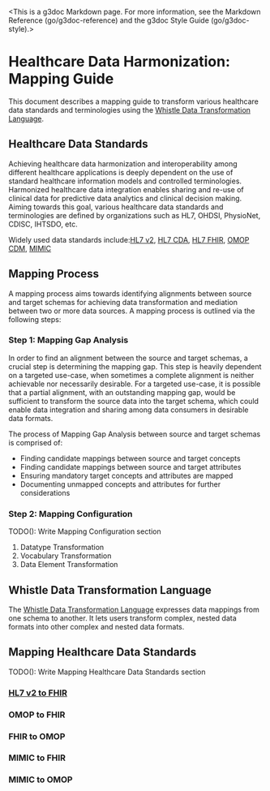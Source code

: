 <!--*
go/g3doc-canonical-go-links
*-->

<!--*
# Document freshness: For more information, see go/fresh-source.
freshness: { owner: 'sshussain' reviewed: '2020-04-29' }
*-->

<This is a g3doc Markdown page. For more information, see the Markdown Reference
(go/g3doc-reference) and the g3doc Style Guide (go/g3doc-style).>

<!--*
[TOC]
*-->

<!--*
## Tips

*   Make sure your page has a page title (see above)
*   Keep this file formatted using go/mdformat.
*-->

# Healthcare Data Harmonization: Mapping Guide

This document describes a mapping guide to transform various healthcare data
standards and terminologies using the
[Whistle Data Transformation Language](https://github.com/GoogleCloudPlatform/healthcare-data-harmonization/blob/master/mapping_language/doc/codelab.md).

## Healthcare Data Standards

Achieving healthcare data harmonization and interoperability among different
healthcare applications is deeply dependent on the use of standard healthcare
information models and controlled terminologies. Harmonized healthcare data
integration enables sharing and re-use of clinical data for predictive data
analytics and clinical decision making. Aiming towards this goal, various
healthcare data standards and terminologies are defined by organizations such as
HL7, OHDSI, PhysioNet, CDISC, IHTSDO, etc.

Widely used data standards
include:[HL7 v2](https://www.hl7.org/implement/standards/product_brief.cfm?product_id=185),
[HL7 CDA](https://www.hl7.org/implement/standards/product_brief.cfm?product_id=7),
[HL7 FHIR](https://www.hl7.org/fhir/STU3/),
[OMOP CDM](https://www.ohdsi.org/data-standardization/the-common-data-model/),
[MIMIC](https://mimic.physionet.org/)

## Mapping Process

A mapping process aims towards identifying alignments between source and target
schemas for achieving data transformation and mediation between two or more data
sources. A mapping process is outlined via the following steps:

### Step 1: Mapping Gap Analysis

In order to find an alignment between the source and target schemas, a crucial
step is determining the mapping gap. This step is heavily dependent on a
targeted use-case, when sometimes a complete alignment is neither achievable nor
necessarily desirable. For a targeted use-case, it is possible that a partial
alignment, with an outstanding mapping gap, would be sufficient to transform the
source data into the target schema, which could enable data integration and
sharing among data consumers in desirable data formats.

The process of Mapping Gap Analysis between source and target schemas is
comprised of:

*   Finding candidate mappings between source and target concepts
*   Finding candidate mappings between source and target attributes
*   Ensuring mandatory target concepts and attributes are mapped
*   Documenting unmapped concepts and attributes for further considerations

### Step 2: Mapping Configuration

TODO(): Write Mapping Configuration section

1.  Datatype Transformation
2.  Vocabulary Transformation
3.  Data Element Transformation

## Whistle Data Transformation Language

The
[Whistle Data Transformation Language](http://github.com/GoogleCloudPlatform/healthcare-data-harmonization/blob/master/mapping_language/doc/index.md)
expresses data mappings from one schema to another. It lets users transform
complex, nested data formats into other complex and nested data formats.

## Mapping Healthcare Data Standards

TODO(): Write Mapping Healthcare Data Standards section

### [HL7 v2 to FHIR](http://github.com/GoogleCloudPlatform/healthcare-data-harmonization/blob/master/mapping_configs/hl7v2_fhir_stu3/doc/v2tofhir.md)

### OMOP to FHIR

### FHIR to OMOP

### MIMIC to FHIR

### MIMIC to OMOP
